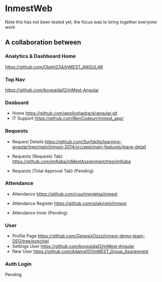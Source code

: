 # InmestWeb

Note this has not been tested yet, the focus was to bring together everyone work 


## A collaboration between

### Analytics & Dashboard Home
https://github.com/Obehi234/InMEST_ANGULAR

### Top Nav
https://github.com/boypaida12/inMest-Angular

### Dasboard 
- Home 
https://github.com/apolloshadrack/angular.git
- IT Support
https://github.com/BenCodeurr/inmest_app/

### Requests 

- Request Details
https://github.com/Surfskills/learning-angular/tree/main/inmest-2014/src/app/main-features/leave-detail

- Requests (Requests Tab)
https://github.com/imKaba/inMestAssignment/tree/imKaba

- Requests (Total Approval Tab) (Pending)


### Attendance
- Attendance
https://github.com/courtneyletsa/inmest

- Attendance Register
https://github.com/silakironji/inmest

- Attendance Inner (Pending)


### User
- Profile Page
https://github.com/GenesisOzzy/inmest-demo-team-DEG/tree/ezechiel
- Settings User https://github.com/boypaida12/inMest-Angular
- New User
https://github.com/Adama101/inMEST_Group_Assignment


### Auth Login 
Pending